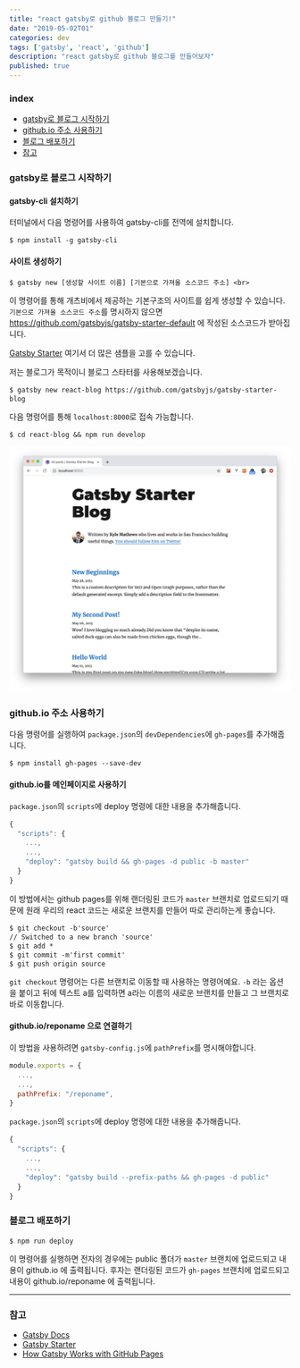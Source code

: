 ```yaml
---
title: "react gatsby로 github 블로그 만들기!"
date: "2019-05-02T01"
categories: dev
tags: ['gatsby', 'react', 'github']
description: "react gatsby로 github 블로그를 만들어보자"
published: true
---
```


### index

- [gatsby로 블로그 시작하기](#gatsby로-블로그-시작하기)
- [github.io 주소 사용하기](#githubio-주소-사용하기)
- [블로그 배포하기](#블로그-배포하기)
- [참고](#참고)


### gatsby로 블로그 시작하기

#### gatsby-cli 설치하기
터미널에서 다음 명령어를 사용하여 gatsby-cli를 전역에 설치합니다.

``` shell
$ npm install -g gatsby-cli
```

#### 사이트 생성하기

``` shell
$ gatsby new [생성할 사이트 이름] [기본으로 가져올 소스코드 주소] <br>
```

이 명령어를 통해 개츠비에서 제공하는 기본구조의 사이트를 쉽게 생성할 수 있습니다.
`기본으로 가져올 소스코드 주소`를 명시하지 않으면 https://github.com/gatsbyjs/gatsby-starter-default 에 작성된 소스코드가 받아집니다.

[Gatsby Starter][gatsby-starter] 여기서 더 많은 샘플을 고를 수 있습니다.

저는 블로그가 목적이니 블로그 스타터를 사용해보겠습니다.


``` shell
$ gatsby new react-blog https://github.com/gatsbyjs/gatsby-starter-blog
```

다음 명령어를 통해 `localhost:8000`로 접속 가능합니다.

``` shell
$ cd react-blog && npm run develop
```

![preview of blog](./gatsby-blog1-1.png)


### github.io 주소 사용하기

다음 명령어를 실행하여 `package.json`의 `devDependencies`에 `gh-pages`를 추가해줍니다.

``` shell
$ npm install gh-pages --save-dev
```

#### github.io를 메인페이지로 사용하기

`package.json`의 `scripts`에 deploy 명령에 대한 내용을 추가해줍니다.

``` javascript
{
  "scripts": {
    ...,
    ...,
    "deploy": "gatsby build && gh-pages -d public -b master"
  }
}
```

이 방법에서는 github pages를 위해 랜더링된 코드가 `master` 브랜치로 업로드되기 때문에 원래 우리의 react 코드는 새로운 브랜치를 만들어 따로 관리하는게 좋습니다.

``` shell
$ git checkout -b'source'
// Switched to a new branch 'source'
$ git add *
$ git commit -m'first commit'
$ git push origin source
```

`git checkout` 명령어는 다른 브랜치로 이동할 때 사용하는 명령어예요.
`-b` 라는 옵션을 붙이고 뒤에 텍스트 a를 입력하면 a라는 이름의 새로운 브랜치를 만들고 그 브랜치로 바로 이동합니다.


#### github.io/reponame 으로 연결하기

이 방법을 사용하려면 `gatsby-config.js`에 `pathPrefix`를 명시해야합니다.

``` javascript
module.exports = {
  ...,
  ...,
  pathPrefix: "/reponame",
}
```

`package.json`의 `scripts`에 deploy 명령에 대한 내용을 추가해줍니다.

``` javascript
{
  "scripts": {
    ...,
    ...,
    "deploy": "gatsby build --prefix-paths && gh-pages -d public"
  }
}
```


### 블로그 배포하기

``` shell
$ npm run deploy
```

이 명령어를 실행하면 전자의 경우에는 public 폴더가 `master` 브랜치에 업로드되고 내용이 github.io 에 출력됩니다.
후자는 랜더링된 코드가 `gh-pages` 브랜치에 업로드되고 내용이 github.io/reponame 에 출력됩니다.

---

### 참고

- [Gatsby Docs][gatsby-docs] <br>
- [Gatsby Starter][gatsby-starter] <br>
- [How Gatsby Works with GitHub Pages][gatsby-gh-pages]


[gatsby-docs]: https://www.gatsbyjs.org/docs/quick-start
[gatsby-starter]: https://www.gatsbyjs.org/starters/?v=2
[gatsby-gh-pages]: https://www.gatsbyjs.org/docs/how-gatsby-works-with-github-pages/
